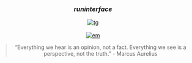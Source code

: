 <div align="center">

### *runinterface*
[![tg](https://img.shields.io/badge/tlgrm-runinterface-red)](https://t.me/runinterface)
<br><br>
[![em](https://img.shields.io/badge/email-runinterface@gmail.com-blue)](mailto:runinterface@gmail.com)

>“Everything we hear is an opinion, not a fact. Everything we see is a perspective, not the truth.” - Marcus Aurelius


</div>

